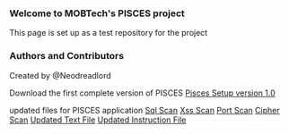 ### Welcome to MOBTech's PISCES project
This page is set up as a test repository for the project

### Authors and Contributors
Created by @Neodreadlord

Download the first complete version of PISCES
[Pisces Setup version 1.0](setup.exe)

updated files for PISCES application
[Sql Scan](sqli_scan.py)
[Xss Scan](xss_scan.py)
[Port Scan](port_scan.py)
[Cipher Scan](cipher_scan.py)
[Updated Text File](updated.txt)
[Updated Instruction File](instructions.txt)

